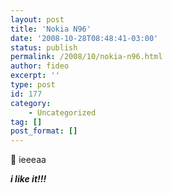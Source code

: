 ```yaml
---
layout: post
title: 'Nokia N96'
date: '2008-10-28T08:48:41-03:00'
status: publish
permalink: /2008/10/nokia-n96.html
author: fideo
excerpt: ''
type: post
id: 177
category:
    - Uncategorized
tag: []
post_format: []
---
```

🙂 ieeeaa

***i like it!!!***
